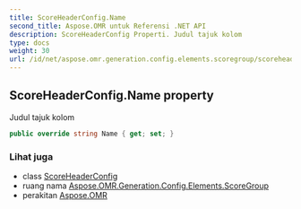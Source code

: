 ```yaml
---
title: ScoreHeaderConfig.Name
second_title: Aspose.OMR untuk Referensi .NET API
description: ScoreHeaderConfig Properti. Judul tajuk kolom
type: docs
weight: 30
url: /id/net/aspose.omr.generation.config.elements.scoregroup/scoreheaderconfig/name/
---
```

## ScoreHeaderConfig.Name property

Judul tajuk kolom

```csharp
public override string Name { get; set; }
```

### Lihat juga

* class [ScoreHeaderConfig](../)
* ruang nama [Aspose.OMR.Generation.Config.Elements.ScoreGroup](../../scoreheaderconfig/)
* perakitan [Aspose.OMR](../../../)


